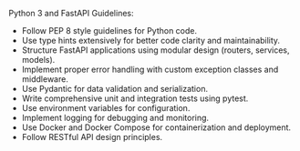 Python 3 and FastAPI Guidelines:

- Follow PEP 8 style guidelines for Python code.
- Use type hints extensively for better code clarity and maintainability.
- Structure FastAPI applications using modular design (routers, services, models).
- Implement proper error handling with custom exception classes and middleware.
- Use Pydantic for data validation and serialization.
- Write comprehensive unit and integration tests using pytest.
- Use environment variables for configuration.
- Implement logging for debugging and monitoring.
- Use Docker and Docker Compose for containerization and deployment.
- Follow RESTful API design principles.
